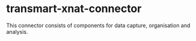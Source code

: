 # transmart-xnat-connector
This connector consists of components for data capture, organisation and analysis. 
